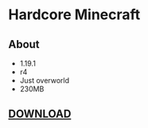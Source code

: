 # Hardcore Minecraft

## About
- 1.19.1
- r4
- Just overworld
- 230MB

## [DOWNLOAD](https://1drv.ms/f/c/f6360edf9e1ae044/AnFfKNebjlhNv_nlEdzciZ0?e=EvHZiI)
  
